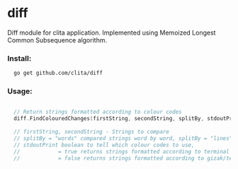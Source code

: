 # diff
Diff module for clita application. Implemented using Memoized Longest Common Subsequence algorithm.

### Install:
```sh
  go get github.com/clita/diff
```  

### Usage: 
```go

  // Return strings formatted according to colour codes
  diff.FindColouredChanges(firstString, secondString, splitBy, stdoutPrint)
  
  // firstString, secondString - Strings to compare
  // splitBy = "words" compared strings word by word, splitBy = "lines" to compare strings line by line
  // stdoutPrint boolean to tell which colour codes to use, 
  //            = true returns strings formatted according to terminal escape colour codes
  //            = false returns strings formatted according to gizak/termui colour codes
```
